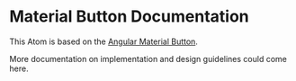 # Material Button Documentation

This Atom is based on the [Angular Material Button](https://material.angular.io/components/button/overview).

More documentation on implementation and design guidelines could come here.
